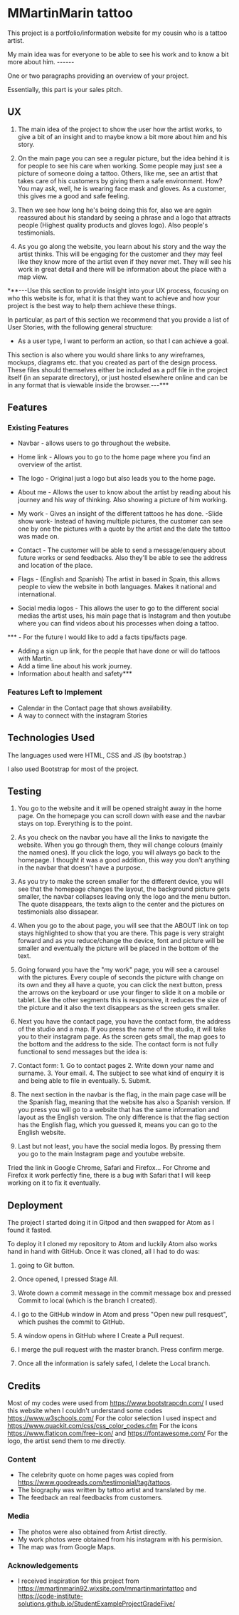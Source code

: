 # MMartinMarin tattoo

This project is a portfolio/information website for my cousin who is a tattoo artist.

My main idea was for everyone to be able to see his work and to know a bit more about him. ------

One or two paragraphs providing an overview of your project.

Essentially, this part is your sales pitch.

## UX

1. The main idea of the project to show the user how the artist works, to give a bit of an insight and to maybe know a bit more about him and his story.

2. On the main page you can see a regular picture, but the idea behind it is for people to see his care when working.
Some people may just see a picture of someone doing a tattoo. Others, like me, see an artist that takes care of his customers by giving them a safe environment. How? You may ask, well, he is wearing face mask and gloves. As a customer, this gives me a good and safe feeling.

2. Then we see how long he's being doing this for, also we are again reassured about his standard by seeing a phrase and a logo that attracts people (Highest quality products and gloves logo). Also people's testimonials.

3. As you go along the website, you learn about his story and the way the artist thinks. This will be engaging for the customer and they may feel like they know more of the artist even if they never met. They will see his work in great detail and there will be information about the place with a map view.

***---Use this section to provide insight into your UX process, focusing on who this website is for, what it is that they want to achieve and how your project is the best way to help them achieve these things.

In particular, as part of this section we recommend that you provide a list of User Stories, with the following general structure:
- As a user type, I want to perform an action, so that I can achieve a goal.

This section is also where you would share links to any wireframes, mockups, diagrams etc. that you created as part of the design process. These files should themselves either be included as a pdf file in the project itself (in an separate directory), or just hosted elsewhere online and can be in any format that is viewable inside the browser.---***

## Features

### Existing Features
- Navbar - allows users to go throughout the website.

- Home link - Allows you to go to the home page where you find an overview of the artist.

- The logo - Original just a logo but also leads you to the home page.

- About me - Allows the user to know about the artist by reading about his journey and his way of thinking. Also showing a picture of him working.

- My work - Gives an insight of the different tattoos he has done.
  -Slide show work- Instead of having multiple pictures, the customer can see one by one the pictures with a quote by the artist and the date the tattoo was made on.

- Contact - The customer will be able to send a message/enquery about future works or send feedbacks. Also they'll be able to see the address and location of the place.

- Flags - (English and Spanish) The artist in based in Spain, this allows people to view the website in both languages. Makes it national and international.

- Social media logos - This allows the user to go to the different social medias the artist uses, his main page that is Instagram and then youtube where you can find videos about his processes when doing a tattoo.

*** - For the future I would like to add a facts tips/facts page.
- Adding a sign up link, for the people that have done or will do tattoos with Martin.
- Add a time line about his work journey.
- Information about health and safety***

### Features Left to Implement
- Calendar in the Contact page that shows availability.
- A way to connect with the instagram Stories

## Technologies Used

The languages used were HTML, CSS and JS (by bootstrap.)

I also used Bootstrap for most of the project.


## Testing

1. You go to the website and it will be opened straight away in the home page. On the homepage you can scroll down with ease and the navbar stays on top. Everything is to the point.

2. As you check on the navbar you have all the links to navigate the website. When you go through them, they will change colours (mainly the named ones). If you click the logo, you will always go back to the homepage. I thought it was a good addition, this way you don't anything in the navbar that doesn't have a purpose.

3. As you try to make the screen smaller for the different device, you will see that the homepage changes the layout, the background picture gets smaller, the navbar collapses leaving only the logo and the menu button. The quote disappears, the texts align to the center and the pictures on testimonials also dissapear.

4. When you go to the about page, you will see that the ABOUT link on top stays highlighted to show that you are there. This page is very straight forward and as you reduce/change the device, font and picture will be smaller and eventually the picture will be placed in the bottom of the text.

5. Going forward you have the "my work" page, you will see a carousel with the pictures. Every couple of seconds the picture with change on its own and they all have a quote, you can click the next button, press the arrows on the keyboard or use your finger to slide it on a mobile or tablet.
Like the other segments this is responsive, it reduces the size of the picture and it also the text disappears as the screen gets smaller.

6. Next you have the contact page, you have the contact form, the address of the studio and a map. If you press the name of the studio, it will take you to their instagram page.
As the screen gets small, the map goes to the bottom and the address to the side.
The contact form is not fully functional to send messages but the idea is:
  1. Contact form:
    1. Go to contact pages
    2. Write down your name and surname.
    3. Your email.
    4. The subject to see what kind of enquiry it is and being able to file in eventually.
    5. Submit.

7. The next section in the navbar is the flag, in the main page case will be the Spanish flag, meaning that the website has also a Spanish version. If you press you will go to a website that has the same information and layout as the English version. The only difference is that the flag section has the English flag, which you guessed it, means you can go to the English website.

8. Last but not least, you have the social media logos. By pressing them you go to the main Instagram page and youtube website.

Tried the link in Google Chrome, Safari and Firefox... For Chrome and Firefox it work perfectly fine, there is a bug with Safari that I will keep working on it to fix it eventually.

## Deployment

The project I started doing it in Gitpod and then swapped for Atom as I found it fasted.

To deploy it I cloned my repository to Atom and luckily Atom also works hand in hand with GitHub. Once it was cloned, all I had to do was:

1. going to Git button.

2. Once opened, I pressed Stage All.

3. Wrote down a commit message in the commit message box and pressed Commit to local (which is the branch I created).

4. I go to the GitHub window in Atom and press "Open new pull resquest", which pushes the commit to GitHub.

5. A window opens in GitHub where I Create a Pull request.

6. I merge the pull request with the master branch. Press confirm merge.

7. Once all the information is safely safed, I delete the Local branch.


## Credits

Most of my codes were used from https://www.bootstrapcdn.com/
I used this website when I couldn't understand some codes https://www.w3schools.com/
For the color selection I used inspect and https://www.quackit.com/css/css_color_codes.cfm
For the icons https://www.flaticon.com/free-icon/ and https://fontawesome.com/
For the logo, the artist send them to me directly.

### Content
- The celebrity quote on home pages was copied from https://www.goodreads.com/testimonial/tag/tattoos.
- The biography was written by tattoo artist and translated by me.
- The feedback an real feedbacks from customers.

### Media
- The photos were also obtained from Artist directly.
- My work photos were obtained from his instagram with his permision.
- The map was from Google Maps.

### Acknowledgements

- I received inspiration for this project from https://mmartinmarin92.wixsite.com/mmartinmarintattoo and https://code-institute-solutions.github.io/StudentExampleProjectGradeFive/
